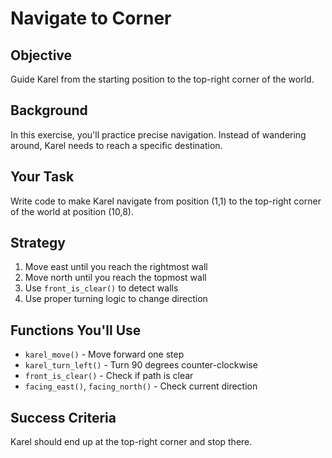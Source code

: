 # Navigate to Corner

## Objective
Guide Karel from the starting position to the top-right corner of the world.

## Background
In this exercise, you'll practice precise navigation. Instead of wandering around, Karel needs to reach a specific destination.

## Your Task
Write code to make Karel navigate from position (1,1) to the top-right corner of the world at position (10,8).

## Strategy
1. Move east until you reach the rightmost wall
2. Move north until you reach the topmost wall
3. Use `front_is_clear()` to detect walls
4. Use proper turning logic to change direction

## Functions You'll Use
- `karel_move()` - Move forward one step
- `karel_turn_left()` - Turn 90 degrees counter-clockwise
- `front_is_clear()` - Check if path is clear
- `facing_east()`, `facing_north()` - Check current direction

## Success Criteria
Karel should end up at the top-right corner and stop there.

